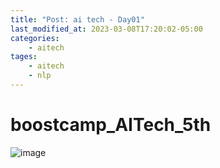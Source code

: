 ```yaml
---
title: "Post: ai tech - Day01"
last_modified_at: 2023-03-08T17:20:02-05:00
categories:
    - aitech
tages:
    - aitech
    - nlp
---
```

# boostcamp_AITech_5th
![image](../../../image/aitech.png)